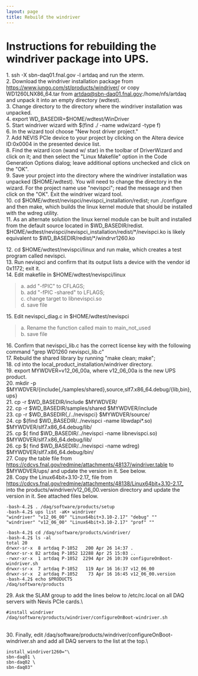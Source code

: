 ```yaml
---
layout: page
title: Rebuild the windriver
---
```




Instructions for rebuilding the windriver package into UPS.
=========================================================================================================================================

1\. ssh -X sbn-daq01.fnal.gov -l artdaq and run the xterm.\
2. Download the windriver installation package from
<https://www.jungo.com/st/products/windriver/> or copy
WD1260LNX86_64.tar from <artdaq@sbn-daq01.fnal.gov>:/home/nfs/artdaq and
unpack it into an empty directory (wdtest).\
3. Change directory to the directory where the windriver installation
was unpacked.\
4. export WD_BASEDIR=\$HOME/wdtest/WinDriver\
5. Start windriver wizard with \$(find ./ -name wdwizard -type f)\
6. In the wizard tool choose "New host driver project."\
7. Add NEVIS PCIe device to your project by clicking on the Altera
device ID:0x0004 in the presented device list.\
8. Find the wizard icon (wand w/ star) in the toolbar of DriverWizard
and click on it; and then select the "Linux Makefile" option in the Code
Generation Options dialog; leave additional options unchecked and click
on the "OK".\
9. Save your project into the directory where the windriver installation
was unpacked (\$HOME/wdtest). You will need to change the directory in
the wizard. For the project name use "nevispci"; read the message and
then click on the "OK". Exit the windriver wizard tool.\
10. cd \$HOME/wdtest/nevispci/nevispci_installation/redist; run
./configure and then make, which builds the linux kernel module that
should be installed with the wdreg utility.\
11. As an alternate solution the linux kernel module can be built and
installed from the default source located in \$WD_BASEDIR/redist.
\$HOME/wdtest/nevispci/nevispci_installation/redist/\*/nevispci.ko is
likely equivalent to \$WD_BASEDIR/redist/\*/windrvr1260.ko

12\. cd \$HOME/wdtest/nevispci/linux and run make, which creates a test
program called nevispci.\
13. Run nevispci and confirm that its output lists a device with the
vendor id 0x1172; exit it.\
14. Edit makefile in \$HOME/wdtest/nevispci/linux

> a\. add "-fPIC" to CFLAGS;\
> b. add "-fPIC -shared" to LFLAGS;\
> c. change target to libnevispci.so\
> d. save file

15\. Edit nevispci_diag.c in \$HOME/wdtest/nevispci

> a\. Rename the function called main to main_not_used\
> b. save file

16\. Confirm that nevispci_lib.c has the correct license key with the
following command "grep WD1260 nevispci_lib.c"\
17. Rebuild the shared library by running "make clean; make";\
18. cd into the local_product_installation/windriver directory.\
19. export MYWDVER=v12_06_00a, where v12_06_00a is the new UPS product.\
20. mkdir -p
\$MYWDVER/{include{,/samples/shared},source,slf7.x86_64.debug/{lib,bin},ups}\
21. cp -r \$WD_BASEDIR/include \$MYWDVER/\
22. cp -r \$WD_BASEDIR/samples/shared \$MYWDVER/include\
23. cp -r \$WD_BASEDIR{,/../nevispci} \$MYWDVER/source/\
24. cp \$(find \$WD_BASEDIR/../nevispci -name libwdapi\*.so)
\$MYWDVER/slf7.x86_64.debug/lib/\
25. cp \$( find \$WD_BASEDIR/../nevispci -name libnevispci.so)
\$MYWDVER/slf7.x86_64.debug/lib/\
26. cp \$( find \$WD_BASEDIR/../nevispci -name wdreg)
\$MYWDVER/slf7.x86_64.debug/bin/\
27. Copy the table file from
<https://cdcvs.fnal.gov/redmine/attachments/48137/windriver.table> to
\$MYWDVER/ups/ and update the version in it. See below.\
28. Copy the Linux64bit+3.10-2.17\_ file from
<https://cdcvs.fnal.gov/redmine/attachments/48138/Linux64bit+3.10-2.17_>
into the products/windriver/v12_06_00.version directory and update the
version in it. See attached files below.

    -bash-4.2$ . /daq/software/products/setup
    -bash-4.2$ ups list -aK+ windriver
    "windriver" "v12_06_00" "Linux64bit+3.10-2.17" "debug" "" 
    "windriver" "v12_06_00" "Linux64bit+3.10-2.17" "prof" "" 

    -bash-4.2$ cd /daq/software/products/windriver/
    -bash-4.2$ ls -al
    total 20
    drwxr-sr-x  8 artdaq P-1052   200 Apr 26 14:37 .
    drwxr-sr-x 82 artdaq P-1052 12288 Apr 25 15:03 ..
    -rwxr-xr-x  1 artdaq P-1052  2294 Apr 26 10:39 configureOnBoot-windriver.sh
    drwxr-sr-x  7 artdaq P-1052   119 Apr 16 16:37 v12_06_00
    drwxr-sr-x  2 artdaq P-1052    73 Apr 16 16:45 v12_06_00.version
    -bash-4.2$ echo $PRODUCTS
    /daq/software/products

29\. Ask the SLAM group to add the lines below to /etc/rc.local on all
DAQ servers with Nevis PCIe cards.\

    #install windriver
    /daq/software/products/windriver/configureOnBoot-windriver.sh

\
30. Finally, edit
/daq/software/products/windriver/configureOnBoot-windriver.sh and add
all DAQ servers to the list at the top.\

    install_windriver1260="\
    sbn-daq01 \
    sbn-daq02 \
    sbn-daq03" 
